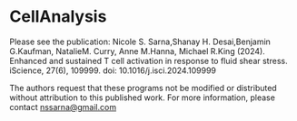 # CellAnalysis

Please see the publication:
Nicole S. Sarna,Shanay H. Desai,Benjamin G.Kaufman, NatalieM. Curry, Anne M.Hanna, Michael R.King (2024). Enhanced and sustained T cell activation in response to fluid shear stress. iScience, 27(6), 109999. doi: 10.1016/j.isci.2024.109999

The authors request that these programs not be modified or distributed without attribution to this published work. For more information, please contact nssarna@gmail.com
